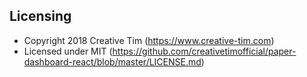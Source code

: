 ## Licensing

- Copyright 2018 Creative Tim (https://www.creative-tim.com)
- Licensed under MIT (https://github.com/creativetimofficial/paper-dashboard-react/blob/master/LICENSE.md)
